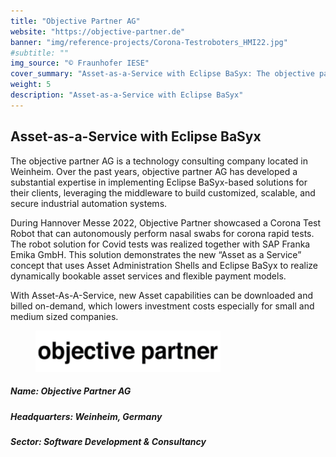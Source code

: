 ```yaml
---
title: "Objective Partner AG"
website: "https://objective-partner.de"
banner: "img/reference-projects/Corona-Testroboters_HMI22.jpg"
#subtitle: ""
img_source: "© Fraunhofer IESE"
cover_summary: "Asset-as-a-Service with Eclipse BaSyx: The objective partner AG is a technology consulting company located in Weinheim. Over the past years, objective partner AG has developed a substantial expertise in implementing Eclipse BaSyx-based solutions for their clients, leveraging the middleware to build customized, scalable, and secure industrial automation systems. Recently, Objective Partner AG has developed a Corona Test Robot, which was a joint effort between SAP, Franka Emika, and Franka Emika GmbH"
weight: 5
description: "Asset-as-a-Service with Eclipse BaSyx"
---
```


<div class="row">
    <div class=""><h2>Asset-as-a-Service with Eclipse BaSyx</h2></div>
    <p>The objective partner AG is a technology consulting company located in Weinheim. Over the past years, objective partner AG has developed a substantial expertise in implementing Eclipse BaSyx-based solutions for their clients, leveraging the middleware to build customized, scalable, and secure industrial automation systems.</p>
    <p>During Hannover Messe 2022, Objective Partner showcased a Corona Test Robot that can autonomously perform nasal swabs for corona rapid tests. The robot solution for Covid tests was realized together with SAP Franka Emika GmbH. This solution demonstrates the new “Asset as a Service” concept that uses Asset Administration Shells and Eclipse BaSyx to realize dynamically bookable asset services and flexible payment models.</p>
    <p>With Asset-As-A-Service, new Asset capabilities can be downloaded and billed on-demand, which lowers investment costs especially for small and medium sized companies.</p>
</div>
<div class="row" style="padding-bottom:15px;">
    <figure class="img-right"><img src="./img/ObjectivePartnerAG_logo.png"></figure>
    <h5>Name:                Objective Partner AG</h5>
    <h5>Headquarters:        Weinheim, Germany</h5>
    <h5>Sector:              Software Development & Consultancy </h5>
</div>
